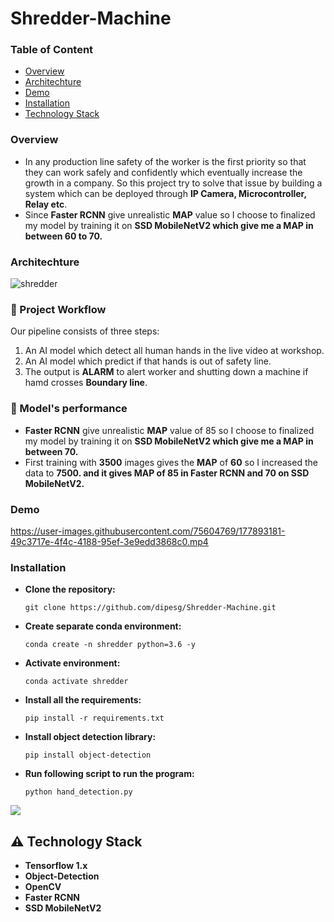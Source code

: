 # Shredder-Machine
### Table of Content
  * [Overview](#overview)
  * [Architechture](#architechture)
  * [Demo](#demo)
  * [Installation](#installation)
  * [Technology Stack](technologystack)
 
 ### **Overview**
- In any production line safety of the worker is the first priority so that they can work safely and confidently which eventually increase the growth in a company. So this project try to solve that issue by building a system which can be deployed through **IP Camera, Microcontroller, Relay etc**.
- Since **Faster RCNN** give unrealistic **MAP** value so I choose to finalized my model by training it on **SSD MobileNetV2 which give me a MAP in between 60 to 70.**

### **Architechture**
![shredder](https://user-images.githubusercontent.com/75604769/177889835-3dd92603-1340-43ce-9683-48fe7a5dee6b.png)

### :raising_hand: Project Workflow 

Our pipeline consists of three steps:
  1. An AI model which detect all human hands in the live video at workshop.
  2. An AI model which predict if that hands is out of safety line.
  3. The output is **ALARM** to alert worker and shutting down a machine if hamd crosses **Boundary line**.
  
### 🚀 Model's performance
  - **Faster RCNN** give unrealistic **MAP** value of 85 so I choose to finalized my model by training it on **SSD MobileNetV2 which give me a MAP in between 70.**
  - First training with **3500** images gives the **MAP** of **60** so I increased the data to **7500. and it gives MAP of 85 in Faster RCNN and 70 on SSD MobileNetV2.**

### **Demo**


https://user-images.githubusercontent.com/75604769/177893181-49c3717e-4f4c-4188-95ef-3e9edd3868c0.mp4

### **Installation**
- **Clone the repository:**

  ```git clone https://github.com/dipesg/Shredder-Machine.git```
  
- **Create separate conda environment:**

  ```conda create -n shredder python=3.6 -y```
  
- **Activate environment:**

  ```conda activate shredder```
  
- **Install all the requirements:**

  ```pip install -r requirements.txt```
  
- **Install object detection library:**

  ```pip install object-detection```
  
- **Run following script to run the program:**

  ```python hand_detection.py```

![](https://forthebadge.com/images/badges/made-with-python.svg)

## :warning: Technology Stack
- **Tensorflow 1.x**
- **Object-Detection**
- **OpenCV**
- **Faster RCNN**
- **SSD MobileNetV2**
